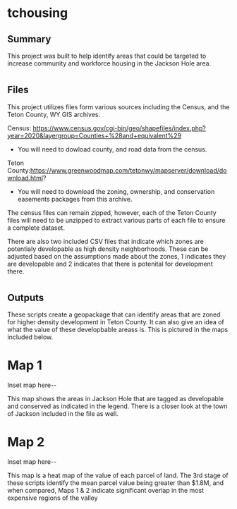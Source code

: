 # tchousing

## Summary

This project was built to help identify areas that could be targeted to 
increase community and workforce housing in the Jackson Hole area. 
#
## Files
This project utilizes files form various sources including the Census, and the 
Teton County, WY GIS archives. 

Census: https://www.census.gov/cgi-bin/geo/shapefiles/index.php?year=2020&layergroup=Counties+%28and+equivalent%29
- You will need to dowload county, and road data from the census.

Teton County:https://www.greenwoodmap.com/tetonwy/mapserver/download/download.html?
- You will need to download the zoning, ownership, and conservation easements packages from this archive.

The census files can remain zipped, however, each of the Teton County files 
will need to be unzipped to extract various parts of each file to ensure a 
complete dataset. 

There are also two included CSV files that indicate which zones are potentialy developable as high density neighborhoods. 
These can be adjusted based on the assumptions made about the zones, 1 indicates they are developable and 2 indicates that there is potenital for development there.  
#

## Outputs
These scripts create a geopackage that can identify areas that are zoned for higher density
development in Teton County. It can also give an idea of what the value of these developbable areass is. 
This is pictured in the maps included below.

# Map 1

Inset map here-- 

This map shows the areas in Jackson Hole that are tagged as developable and conserved as indicated in the legend. There is a closer look at the town of Jackson included in the file as well. 

# Map 2
Inset map here--

This map is a heat map of the value of each parcel of land. The 3rd stage of these scripts identify the mean parcel value being greater than $1.8M, and when compared, Maps 1 & 2 indicate 
significant overlap in the most expensive regions of the valley
